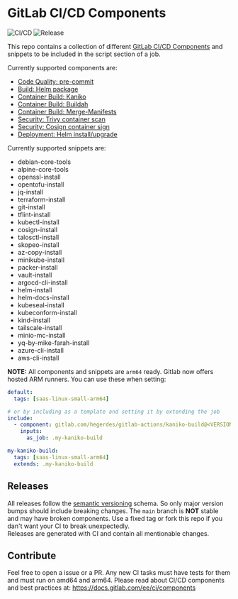 # GitLab CI/CD Components
![CI/CD](https://gitlab.com/hegerdes/gitlab-actions/badges/main/pipeline.svg)
![Release](https://gitlab.com/hegerdes/gitlab-actions/-/badges/release.svg)

This repo contains a collection of different [GitLab CI/CD Components](https://about.gitlab.com/blog/2023/12/21/introducing-the-gitlab-ci-cd-catalog-beta/) and snippets to be included in the script section of a job.

Currently supported components are:
 * [Code Quality: pre-commit](https://gitlab.com/hegerdes/gitlab-actions/-/tree/main/templates/pre-commit.md)
 * [Build: Helm package](https://gitlab.com/hegerdes/gitlab-actions/-/tree/main/templates/helm-package.md)
 * [Container Build: Kaniko](https://gitlab.com/hegerdes/gitlab-actions/-/tree/main/templates/kaniko-build.md)
 * [Container Build: Buildah](https://gitlab.com/hegerdes/gitlab-actions/-/tree/main/templates/buildash-build.md)
 * [Container Build: Merge-Manifests](https://gitlab.com/hegerdes/gitlab-actions/-/tree/main/templates/container-manifest-merge.md)
 * [Security: Trivy container scan](https://gitlab.com/hegerdes/gitlab-actions/-/tree/main/templates/trivy-container-scan.md)
 * [Security: Cosign container sign](https://gitlab.com/hegerdes/gitlab-actions/-/tree/main/templates/cosign-container.md)
 * [Deployment: Helm install/upgrade](https://gitlab.com/hegerdes/gitlab-actions/-/tree/main/templates/helm-install.md)

Currently supported snippets are:
 * debian-core-tools
 * alpine-core-tools
 * openssl-install
 * opentofu-install
 * jq-install
 * terraform-install
 * git-install
 * tflint-install
 * kubectl-install
 * cosign-install
 * talosctl-install
 * skopeo-install
 * az-copy-install
 * minikube-install
 * packer-install
 * vault-install
 * argocd-cli-install
 * helm-install
 * helm-docs-install
 * kubeseal-install
 * kubeconform-install
 * kind-install
 * tailscale-install
 * minio-mc-install
 * yq-by-mike-farah-install
 * azure-cli-install
 * aws-cli-install

**NOTE:** All components and snippets are `arm64` ready. Gitlab now offers hosted ARM runners. You can use these when setting:
```yaml
default:
  tags: [saas-linux-small-arm64]

# or by including as a template and setting it by extending the job
include:
  - component: gitlab.com/hegerdes/gitlab-actions/kaniko-build@<VERSION>
    inputs:
      as_job: .my-kaniko-build

my-kaniko-build:
  tags: [saas-linux-small-arm64]
  extends: .my-kaniko-build
```

## Releases
All releases follow the [semantic versioning](https://semver.org/) schema. So only major version bumps should include breaking changes. The `main` branch is **NOT** stable and may have broken components. Use a fixed tag or fork this repo if you dan't want your CI to break unexpectedly.  
Releases are generated with CI and contain all mentionable changes.

## Contribute

Feel free to open a issue or a PR. Any new CI tasks must have tests for them and must run on amd64 and arm64.
Please read about CI/CD components and best practices at: https://docs.gitlab.com/ee/ci/components
